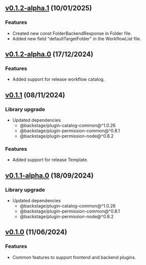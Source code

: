 ## [v0.1.2-alpha.1](https://github.com/digital-ai/backstage-release/tree/dai-release-backend/v0.1.2-alpha.1) (10/01/2025)

### Features

- Created new const FolderBackendResponse in Folder file.
- Added new field "defaultTargetFolder" in the WorkflowList file.

## [v0.1.2-alpha.0](https://github.com/digital-ai/backstage-release/tree/dai-release-backend/v0.1.2-alpha.0) (17/12/2024)

### Features

- Added support for release workflow catalog.

## [v0.1.1](https://github.com/digital-ai/backstage-release/tree/dai-release-common/v0.1.1) (08/11/2024)

### Library upgrade

- Updated dependencies
  - @backstage/plugin-catalog-common@^1.0.26
  - @backstage/plugin-permission-common@^0.8.1
  - @backstage/plugin-permission-node@^0.8.2

### Features

- Added support for release Template.

## [v0.1.1-alpha.0](https://github.com/digital-ai/backstage-release/tree/dai-release-common/v0.1.1-alpha.0) (18/09/2024)

### Library upgrade

- Updated dependencies
  - @backstage/plugin-catalog-common@^1.0.26
  - @backstage/plugin-permission-common@^0.8.1
  - @backstage/plugin-permission-node@^0.8.2

## [v0.1.0](https://github.com/digital-ai/backstage-release/tree/dai-release-common/v0.1.0) (11/06/2024)

### Features

- Common features to support frontend and backend plugins.

